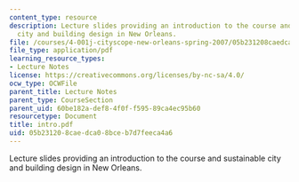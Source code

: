 ```yaml
---
content_type: resource
description: Lecture slides providing an introduction to the course and sustainable
  city and building design in New Orleans.
file: /courses/4-001j-cityscope-new-orleans-spring-2007/05b231208caedca08bceb7d7feeca4a6_intro.pdf
file_type: application/pdf
learning_resource_types:
- Lecture Notes
license: https://creativecommons.org/licenses/by-nc-sa/4.0/
ocw_type: OCWFile
parent_title: Lecture Notes
parent_type: CourseSection
parent_uid: 60be182a-def8-4f0f-f595-89ca4ec95b60
resourcetype: Document
title: intro.pdf
uid: 05b23120-8cae-dca0-8bce-b7d7feeca4a6
---
```

Lecture slides providing an introduction to the course and sustainable city and building design in New Orleans.